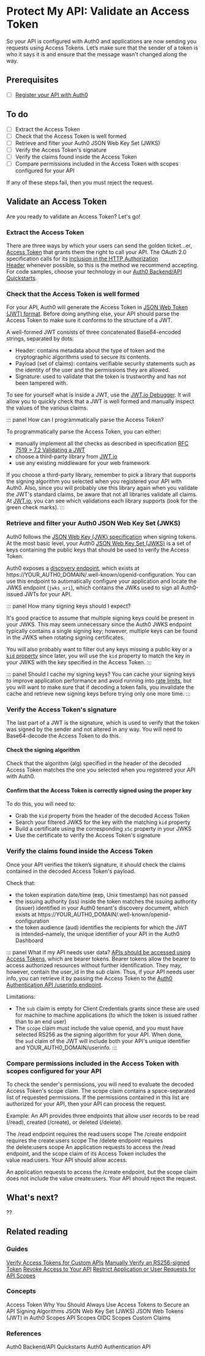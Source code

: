 

# Protect My API: Validate an Access Token

So your API is configured with Auth0 and applications are now sending you requests using Access Tokens. Let’s make sure that the sender of a token is who it says it is and ensure that the message wasn't changed along the way.

## Prerequisites

- [ ] [Register your API with Auth0](/microsites/protect-my-api/register-api-with-auth0)

## To do

- [ ] Extract the Access Token
- [ ] Check that the Access Token is well formed
- [ ] Retrieve and filter your Auth0 JSON Web Key Set (JWKS)
- [ ] Verify the Access Token's signature
- [ ] Verify the claims found inside the Access Token
- [ ] Compare permissions included in the Access Token with scopes configured for your API

If any of these steps fail, then you must reject the request.

## Validate an Access Token

Are you ready to validate an Access Token? Let's go!

### Extract the Access Token
There are three ways by which your users can send the golden ticket...er, [Access Token](/tokens/access-token) that grants them the right to call your API. The OAuth 2.0 specification calls for its [inclusion in the HTTP Authorization Header](/api-auth/tutorials/authorization-code-grant#3-call-the-api) whenever possible, so this is the method we recommend accepting. For code samples, choose your technology in our [Auth0 Backend/API Quickstarts](/quickstart/backend).

### Check that the Access Token is well formed
For your API, Auth0 will generate the Access Token in [JSON Web Token (JWT) format](/jwt#what-is-the-json-web-token-structure-). Before doing anything else, your API should parse the Access Token to make sure it conforms to the structure of a JWT.

A well-formed JWT consists of three concatenated Base64-encoded strings, separated by dots: 

- Header: contains metadata about the type of token and the cryptographic algorithms used to secure its contents.
- Payload (set of claims): contains verifiable security statements such as the identity of the user and the permissions they are allowed.
- Signature: used to validate that the token is trustworthy and has not been tampered with.

To see for yourself what is inside a JWT, use the [JWT.io Debugger](https://jwt.io/#debugger). It will allow you to quickly check that a JWT is well formed and manually inspect the values of the various claims.

::: panel How can I programmatically parse the Access Token?

To programmatically parse the Access Token, you can either:

- manually implement all the checks as described in specification [RFC 7519 > 7.2 Validating a JWT](https://tools.ietf.org/html/rfc7519#section-7.2)
- choose a third-party library from [JWT.io](https://jwt.io/#libraries)
- use any existing middleware for your web framework

If you choose a third-party library, remember to pick a library that supports the signing algorithm you selected when you registered your API with Auth0. Also, since you will probably use this library again when you validate the JWT's standard claims, be aware that not all libraries validate all claims. At [JWT.io](https://jwt.io/), you can see which validations each library supports (look for the green check marks).
:::

### Retrieve and filter your Auth0 JSON Web Key Set (JWKS)
Auth0 follows the [JSON Web Key (JWK) specification](https://tools.ietf.org/html/rfc7517) when signing tokens. At the most basic level, your Auth0 [JSON Web Key Set (JWKS)](/jwks) is a set of keys containing the public keys that should be used to verify the Access Token.

Auth0 exposes a [discovery endpoint](/protocols/oidc/openid-connect-discovery), which exists at https://YOUR_AUTH0_DOMAIN/.well-known/openid-configuration. You can use this endpoint to automatically configure your application and locate the JWKS endpoint (`jwks_uri`), which contains the JWKs used to sign all Auth0-issued JWTs for your API.

::: panel How many signing keys should I expect?

It's good practice to assume that multiple signing keys could be present in your JWKS. This may seem unnecessary since the Auth0 JWKS endpoint typically contains a single signing key; however, multiple keys can be found in the JWKS when rotating signing certificates.

You will also probably want to filter out any keys missing a public key or a [`kid` property](/jwks) since later, you will use the `kid` property to match the key in your JWKS with the key specified in the Access Token.
:::

::: panel Should I cache my signing keys?
You can cache your signing keys to improve application performance and avoid running into [rate limits](/policies/rate-limits#authentication-api), but you will want to make sure that if decoding a token fails, you invalidate the cache and retrieve new signing keys before trying only one more time.
:::

### Verify the Access Token's signature

The last part of a JWT is the signature, which is used to verify that the token was signed by the sender and not altered in any way. You will need to Base64-decode the Access Token to do this.

#### Check the signing algorithm

Check that the algorithm (alg) specified in the header of the decoded Access Token matches the one you selected when you registered your API with Auth0.

#### Confirm that the Access Token is correctly signed using the proper key

To do this, you will need to:

- Grab the `kid` property from the header of the decoded Access Token
- Search your filtered JWKS for the key with the matching `kid` property
- Build a certificate using the corresponding `x5c` property in your JWKS
- Use the certificate to verify the Access Token's signature

### Verify the claims found inside the Access Token

Once your API verifies the token’s signature, it should check the claims contained in the decoded Access Token's payload.

Check that:

- the token expiration date/time (exp, Unix timestamp) has not passed
- the issuing authority (iss) inside the token matches the issuing authority (issuer) identified in your Auth0 tenant's discovery document, which exists at https://YOUR_AUTH0_DOMAIN/.well-known/openid-configuration
- the token audience (aud) identifies the recipients for which the JWT is intended–namely, the unique identifier of your API in the Auth0 Dashboard

::: panel What if my API needs user data?
[APIs should be accessed using Access Tokens](/api-auth/why-use-access-tokens-to-secure-apis), which are bearer tokens. Bearer tokens allow the bearer to access authorized resources without further identification. They may, however, contain the user_id in the sub claim. Thus, if your API needs user info, you can retrieve it by passing the Access Token to the [Auth0 Authentication API /userinfo endpoint](/api/authentication#user-profile).

Limitations:

- The `sub` claim is empty for Client Credentials grants since these are used for machine to machine applications (to which the token is issued rather than to an end user)
- The `scope` claim must include the value openid, and you must have selected RS256 as the signing algorithm for your API. When done, the `aud` claim of the JWT will include both your API's unique identifier and YOUR_AUTH0_DOMAIN/userinfo.
:::

### Compare permissions included in the Access Token with scopes configured for your API

To check the sender's permissions, you will need to evaluate the decoded Access Token's scope claim. The scope claim contains a space-separated list of requested permissions. If the permissions contained in this list are authorized for your API, then your API can process the request.

Example:
An API provides three endpoints that allow user records to be read (/read), created (/create), or deleted (/delete).

The /read endpoint requires the read:users scope
The /create endpoint requires the create:users scope
The /delete endpoint requires the delete:users scope
An application requests to access the /read endpoint, and the scope claim of its Access Token includes the value read:users. Your API should allow access.

An application requests to access the /create endpoint, but the scope claim does not include the value create:users. Your API should reject the request.

## What's next?
??

## Related reading


### Guides

[Verify Access Tokens for Custom APIs](/api-auth/tutorials/verify-access-token)
[Manually Verify an RS256-signed Token](/guides/manually-verify-signed-token)
[Revoke Access to Your API](/api-auth/blacklists-vs-grants)
[Restrict Application or User Requests for API Scopes](/api-auth/restrict-requests-for-scopes)

### Concepts

Access Token
Why You Should Always Use Access Tokens to Secure an API
Signing Algorithms
JSON Web Key Set (JWKS)
JSON Web Tokens (JWT) in Auth0
Scopes
API Scopes
OIDC Scopes
Custom Claims

### References

Auth0 Backend/API Quickstarts
Auth0 Authentication API
